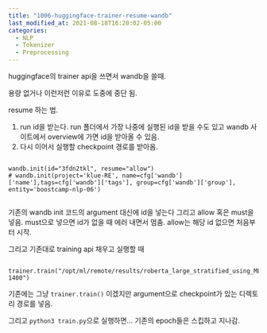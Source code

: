 ```yaml
---
title: "1006-huggingface-trainer-resume-wandb"
last_modified_at: 2021-08-18T16:20:02-05:00
categories:
  - NLP
  - Tokenizer
  - Preprocessing
---
```


huggingface의 trainer api을 쓰면서 wandb을 쓸때.

용량 없거나 이런저런 이유로 도중에 중단 됨.

resume 하는 법.

1. run id을 받는다. run 폴더에서 가장 나중에 실행된 id을 받을 수도 있고 wandb 사이트에서 overview에 가면 id을 받아올 수 있음.
2. 다시 이어서 실행할 checkpoint 경로를 받아옴.

```

wandb.init(id="3fdn2tkl", resume="allow")
# wandb.init(project='klue-RE', name=cfg['wandb']['name'],tags=cfg['wandb']['tags'], group=cfg['wandb']['group'], entity='boostcamp-nlp-06')
    
```

기존의 wandb init 코드의 argument 대신에 id을 넣는다 그리고 allow 혹은 must을 넣음. must으로 넣으면 id가 없을 때 에러 내면서 멈춤. allow는 해당 id 없으면 처음부터 시작.

그리고 기존대로 training api 채우고 실행할 때
```
    trainer.train("/opt/ml/remote/results/roberta_large_stratified_using_MLM_1100_exp/checkpoint-1400")

```

기존에는 그냥 `trainer.train()` 이겠지만 argument으로 checkpoint가 있는 디렉토리 경로를 넣음.

그리고 `python3 train.py`으로 실행하면... 기존의 epoch들은 스킵하고 지나감. 